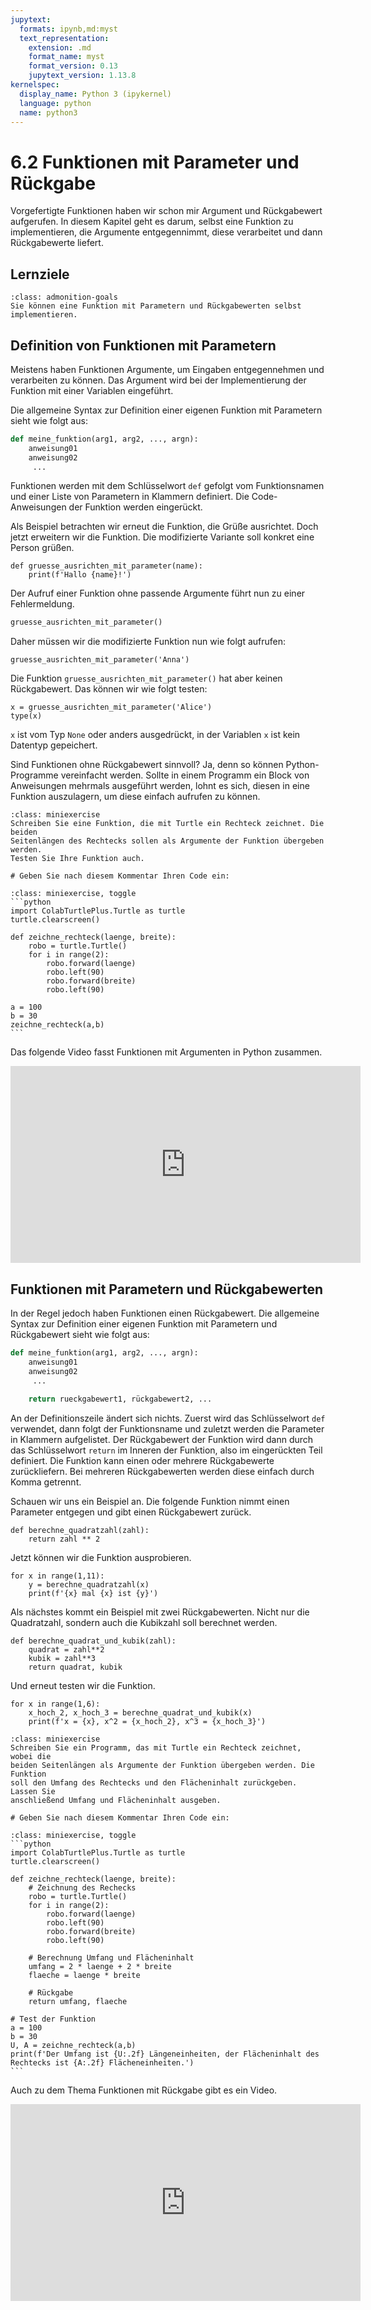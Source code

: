 ```yaml
---
jupytext:
  formats: ipynb,md:myst
  text_representation:
    extension: .md
    format_name: myst
    format_version: 0.13
    jupytext_version: 1.13.8
kernelspec:
  display_name: Python 3 (ipykernel)
  language: python
  name: python3
---
```


# 6.2 Funktionen mit Parameter und Rückgabe

Vorgefertigte Funktionen haben wir schon mir Argument und Rückgabewert
aufgerufen. In diesem Kapitel geht es darum, selbst eine Funktion zu
implementieren, die Argumente entgegennimmt, diese verarbeitet und dann
Rückgabewerte liefert.

## Lernziele

```{admonition} Lernziel
:class: admonition-goals
Sie können eine Funktion mit Parametern und Rückgabewerten selbst
implementieren.
```

## Definition von Funktionen mit Parametern

Meistens haben Funktionen Argumente, um Eingaben entgegennehmen und verarbeiten
zu können. Das Argument wird bei der Implementierung der Funktion mit einer
Variablen eingeführt. 

Die allgemeine Syntax zur Definition einer eigenen Funktion mit Parametern sieht
wie folgt aus:

```python
def meine_funktion(arg1, arg2, ..., argn):
    anweisung01
    anweisung02
     ...
```

Funktionen werden mit dem Schlüsselwort `def` gefolgt vom Funktionsnamen und
einer Liste von Parametern in Klammern definiert. Die Code-Anweisungen der
Funktion werden eingerückt.

Als Beispiel betrachten wir erneut die Funktion, die Grüße ausrichtet. Doch
jetzt erweitern wir die Funktion. Die modifizierte Variante soll konkret eine
Person grüßen.

```{code-cell} ipython3
def gruesse_ausrichten_mit_parameter(name):
    print(f'Hallo {name}!')
```

Der Aufruf einer Funktion ohne passende Argumente führt nun zu einer
Fehlermeldung.

```python
gruesse_ausrichten_mit_parameter()
```

Daher müssen wir die modifizierte Funktion nun wie folgt aufrufen:

```{code-cell} ipython3
gruesse_ausrichten_mit_parameter('Anna')
```

Die Funktion `gruesse_ausrichten_mit_parameter()` hat aber keinen Rückgabewert.
Das können wir wie folgt testen:

```{code-cell} ipython3
x = gruesse_ausrichten_mit_parameter('Alice')
type(x)
```

`x` ist vom Typ `None` oder anders ausgedrückt, in der Variablen `x` ist
kein Datentyp gepeichert.

Sind Funktionen ohne Rückgabewert sinnvoll? Ja, denn so können Python-Programme
vereinfacht werden. Sollte in einem Programm ein Block von Anweisungen mehrmals
ausgeführt werden, lohnt es sich, diesen in eine Funktion auszulagern, um diese
einfach aufrufen zu können.

```{admonition} Mini-Übung
:class: miniexercise
Schreiben Sie eine Funktion, die mit Turtle ein Rechteck zeichnet. Die beiden
Seitenlängen des Rechtecks sollen als Argumente der Funktion übergeben werden.
Testen Sie Ihre Funktion auch.
```

```{code-cell} ipython3
# Geben Sie nach diesem Kommentar Ihren Code ein:

```

````{admonition} Lösung
:class: miniexercise, toggle
```python
import ColabTurtlePlus.Turtle as turtle
turtle.clearscreen()

def zeichne_rechteck(laenge, breite):
    robo = turtle.Turtle()
    for i in range(2):
        robo.forward(laenge)
        robo.left(90)
        robo.forward(breite)
        robo.left(90)
        
a = 100
b = 30
zeichne_rechteck(a,b)
```
````

Das folgende Video fasst Funktionen mit Argumenten in Python zusammen.

<iframe width="560" height="315" src="https://www.youtube.com/embed/af9ORp1Pty0" title="YouTube video player" frameborder="0" allow="accelerometer; autoplay; clipboard-write; encrypted-media; gyroscope; picture-in-picture; web-share" allowfullscreen></iframe>

## Funktionen mit Parametern und Rückgabewerten

In der Regel jedoch haben Funktionen einen Rückgabewert. Die allgemeine Syntax
zur Definition einer eigenen Funktion mit Parametern und Rückgabewert sieht wie
folgt aus:

```python
def meine_funktion(arg1, arg2, ..., argn):
    anweisung01
    anweisung02
     ...

    return rueckgabewert1, rückgabewert2, ...  
```

An der Definitionszeile ändert sich nichts. Zuerst wird das Schlüsselwort `def`
verwendet, dann folgt der Funktionsname und zuletzt werden die Parameter in
Klammern aufgelistet. Der Rückgabewert der Funktion wird dann durch das
Schlüsselwort `return` im Inneren der Funktion, also im eingerückten Teil
definiert. Die Funktion kann einen oder mehrere Rückgabewerte zurückliefern. Bei
mehreren Rückgabewerten werden diese einfach durch Komma getrennt.

Schauen wir uns ein Beispiel an. Die folgende Funktion nimmt einen Parameter
entgegen und gibt einen Rückgabewert zurück.

```{code-cell} ipython3
def berechne_quadratzahl(zahl):
    return zahl ** 2
```

Jetzt können wir die Funktion ausprobieren.

```{code-cell} ipython3
for x in range(1,11):
    y = berechne_quadratzahl(x) 
    print(f'{x} mal {x} ist {y}')
```

Als nächstes kommt ein Beispiel mit zwei Rückgabewerten. Nicht nur die
Quadratzahl, sondern auch die Kubikzahl soll berechnet werden.

```{code-cell} ipython3
def berechne_quadrat_und_kubik(zahl):
    quadrat = zahl**2
    kubik = zahl**3
    return quadrat, kubik
```

Und erneut testen wir die Funktion.

```{code-cell} ipython3
for x in range(1,6):
    x_hoch_2, x_hoch_3 = berechne_quadrat_und_kubik(x)
    print(f'x = {x}, x^2 = {x_hoch_2}, x^3 = {x_hoch_3}')
```

```{admonition} Mini-Übung
:class: miniexercise
Schreiben Sie ein Programm, das mit Turtle ein Rechteck zeichnet, wobei die
beiden Seitenlängen als Argumente der Funktion übergeben werden. Die Funktion
soll den Umfang des Rechtecks und den Flächeninhalt zurückgeben. Lassen Sie
anschließend Umfang und Flächeninhalt ausgeben.
```

```{code-cell} ipython3
# Geben Sie nach diesem Kommentar Ihren Code ein:

```

````{admonition} Lösung
:class: miniexercise, toggle
```python
import ColabTurtlePlus.Turtle as turtle
turtle.clearscreen()

def zeichne_rechteck(laenge, breite):
    # Zeichnung des Rechecks
    robo = turtle.Turtle()
    for i in range(2):
        robo.forward(laenge)
        robo.left(90)
        robo.forward(breite)
        robo.left(90)
        
    # Berechnung Umfang und Flächeninhalt
    umfang = 2 * laenge + 2 * breite
    flaeche = laenge * breite
    
    # Rückgabe
    return umfang, flaeche
    
# Test der Funktion      
a = 100
b = 30
U, A = zeichne_rechteck(a,b)
print(f'Der Umfang ist {U:.2f} Längeneinheiten, der Flächeninhalt des Rechtecks ist {A:.2f} Flächeneinheiten.')
```
````

Auch zu dem Thema Funktionen mit Rückgabe gibt es ein Video.

<iframe width="560" height="315" src="https://www.youtube.com/embed/ehSP-sYoKCY" title="YouTube video player" frameborder="0" allow="accelerometer; autoplay; clipboard-write; encrypted-media; gyroscope; picture-in-picture; web-share" allowfullscreen></iframe>
